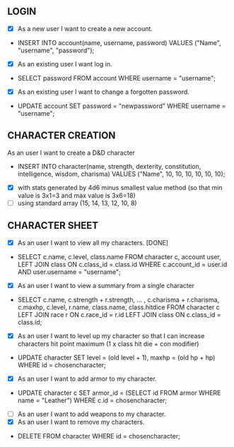 ## LOGIN 
- [x] As a new user I want to create a new account.
* INSERT INTO account(name, username, password) VALUES ("Name", "username", "password");
- [x] As an existing user I want log in.
* SELECT password FROM account WHERE username = "username";
- [x] As an existing user I want to change a forgotten password.
* UPDATE account SET password = "newpassword" WHERE username = "username";

## CHARACTER CREATION
As an user I want to create a D&D character
* INSERT INTO character(name, strength, dexterity, constitution, intelligence, wisdom, charisma) VALUES ("Name", 10, 10, 10, 10, 10, 10);
- [x] with stats generated by 4d6 minus smallest value method (so that min value is 3x1=3 and max value is 3x6=18)
- [ ] using standard array (15, 14, 13, 12, 10, 8)

## CHARACTER SHEET
- [x] As an user I want to view all my characters. [DONE]
* SELECT c.name, c.level, class.name FROM character c, account user, LEFT JOIN class ON c.class_id = class.id WHERE c.account_id = user.id AND user.username = "username";
- [x] As an user I want to view a summary from a single character
* SELECT c.name, c.strength + r.strength, ... , c.charisma + r.charisma, c.maxhp, c.level, r.name, class.name, class.hitdice FROM character c LEFT JOIN race r ON c.race_id = r.id LEFT JOIN class ON c.class_id = class.id; 
- [x] As an user I want to level up my character so that I can increase characters hit point maximum (1 x class hit die + con modifier)
* UPDATE character SET level = (old level + 1), maxhp = (old hp + hp) WHERE id = chosencharacter;
- [x] As an user I want to add armor to my character.
* UPDATE character c SET armor_id = (SELECT id FROM armor WHERE name = "Leather") WHERE c.id = chosencharacter; 
- [ ] As an user I want to add weapons to my character. 
- [x] As an user I want to remove my characters.
* DELETE FROM character WHERE id = chosencharacter;
